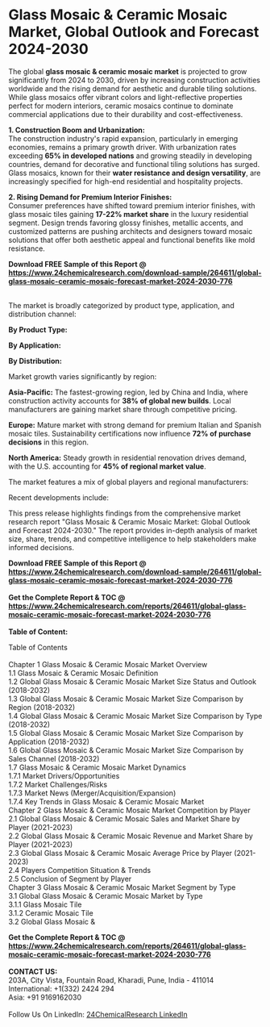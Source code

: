 <h1>Glass Mosaic &amp; Ceramic Mosaic Market, Global Outlook and Forecast 2024-2030</h1><p>The global <strong>glass mosaic &amp; ceramic mosaic market</strong> is projected to grow significantly from 2024 to 2030, driven by increasing construction activities worldwide and the rising demand for aesthetic and durable tiling solutions. While glass mosaics offer vibrant colors and light-reflective properties perfect for modern interiors, ceramic mosaics continue to dominate commercial applications due to their durability and cost-effectiveness.</p><p><strong>1. Construction Boom and Urbanization:</strong><br>
The construction industry's rapid expansion, particularly in emerging economies, remains a primary growth driver. With urbanization rates exceeding <strong>65% in developed nations</strong> and growing steadily in developing countries, demand for decorative and functional tiling solutions has surged. Glass mosaics, known for their <strong>water resistance and design versatility</strong>, are increasingly specified for high-end residential and hospitality projects.</p><p><strong>2. Rising Demand for Premium Interior Finishes:</strong><br>
Consumer preferences have shifted toward premium interior finishes, with glass mosaic tiles gaining <strong>17-22% market share</strong> in the luxury residential segment. Design trends favoring glossy finishes, metallic accents, and customized patterns are pushing architects and designers toward mosaic solutions that offer both aesthetic appeal and functional benefits like mold resistance.</p><div><b>Download FREE Sample of this Report @ 
            <a href="https://www.24chemicalresearch.com/download-sample/264611/global-glass-mosaic-ceramic-mosaic-forecast-market-2024-2030-776">
            https://www.24chemicalresearch.com/download-sample/264611/global-glass-mosaic-ceramic-mosaic-forecast-market-2024-2030-776</a></b></div><br><p>The market is broadly categorized by product type, application, and distribution channel:</p><p><strong>By Product Type:</strong></p><p><strong>By Application:</strong></p><p><strong>By Distribution:</strong></p><p>Market growth varies significantly by region:</p><p><strong>Asia-Pacific:</strong> The fastest-growing region, led by China and India, where construction activity accounts for <strong>38% of global new builds</strong>. Local manufacturers are gaining market share through competitive pricing.</p><p><strong>Europe:</strong> Mature market with strong demand for premium Italian and Spanish mosaic tiles. Sustainability certifications now influence <strong>72% of purchase decisions</strong> in this region.</p><p><strong>North America:</strong> Steady growth in residential renovation drives demand, with the U.S. accounting for <strong>45% of regional market value</strong>.</p><p>The market features a mix of global players and regional manufacturers:</p><p>Recent developments include:</p><p>This press release highlights findings from the comprehensive market research report "Glass Mosaic &amp; Ceramic Mosaic Market: Global Outlook and Forecast 2024-2030." The report provides in-depth analysis of market size, share, trends, and competitive intelligence to help stakeholders make informed decisions.</p><div><b>Download FREE Sample of this Report @ 
            <a href="https://www.24chemicalresearch.com/download-sample/264611/global-glass-mosaic-ceramic-mosaic-forecast-market-2024-2030-776">
            https://www.24chemicalresearch.com/download-sample/264611/global-glass-mosaic-ceramic-mosaic-forecast-market-2024-2030-776</a></b></div><br><div><b>Get the Complete Report & TOC @ 
            <a href="https://www.24chemicalresearch.com/reports/264611/global-glass-mosaic-ceramic-mosaic-forecast-market-2024-2030-776">
            https://www.24chemicalresearch.com/reports/264611/global-glass-mosaic-ceramic-mosaic-forecast-market-2024-2030-776</a></b></div><br>
            <b>Table of Content:</b><p>Table of Contents<br />
<br />
Chapter 1 Glass Mosaic & Ceramic Mosaic Market Overview<br />
    1.1 Glass Mosaic & Ceramic Mosaic Definition<br />
    1.2 Global Glass Mosaic & Ceramic Mosaic Market Size Status and Outlook (2018-2032)<br />
    1.3 Global Glass Mosaic & Ceramic Mosaic Market Size Comparison by Region (2018-2032)<br />
    1.4 Global Glass Mosaic & Ceramic Mosaic Market Size Comparison by Type (2018-2032)<br />
    1.5 Global Glass Mosaic & Ceramic Mosaic Market Size Comparison by Application (2018-2032)<br />
    1.6 Global Glass Mosaic & Ceramic Mosaic Market Size Comparison by Sales Channel (2018-2032)<br />
    1.7 Glass Mosaic & Ceramic Mosaic Market Dynamics<br />
        1.7.1 Market Drivers/Opportunities<br />
        1.7.2 Market Challenges/Risks<br />
        1.7.3 Market News (Merger/Acquisition/Expansion)<br />
        1.7.4 Key Trends in Glass Mosaic & Ceramic Mosaic Market<br />
Chapter 2 Glass Mosaic & Ceramic Mosaic Market Competition by Player<br />
    2.1 Global Glass Mosaic & Ceramic Mosaic Sales and Market Share by Player (2021-2023)<br />
    2.2 Global Glass Mosaic & Ceramic Mosaic Revenue and Market Share by Player (2021-2023)<br />
    2.3 Global Glass Mosaic & Ceramic Mosaic Average Price by Player (2021-2023)<br />
    2.4 Players Competition Situation & Trends<br />
    2.5 Conclusion of Segment by Player<br />
Chapter 3 Glass Mosaic & Ceramic Mosaic Market Segment by Type<br />
    3.1 Global Glass Mosaic & Ceramic Mosaic Market by Type<br />
        3.1.1 Glass Mosaic Tile<br />
        3.1.2 Ceramic Mosaic Tile<br />
    3.2 Global Glass Mosaic &</p><div><b>Get the Complete Report & TOC @ 
            <a href="https://www.24chemicalresearch.com/reports/264611/global-glass-mosaic-ceramic-mosaic-forecast-market-2024-2030-776">
            https://www.24chemicalresearch.com/reports/264611/global-glass-mosaic-ceramic-mosaic-forecast-market-2024-2030-776</a></b></div><br><b>CONTACT US:</b><br>
            203A, City Vista, Fountain Road, Kharadi, Pune, India - 411014<br>
            International: +1(332) 2424 294<br>
            Asia: +91 9169162030 <br><br>
            Follow Us On LinkedIn: <a href="https://www.linkedin.com/company/24chemicalresearch/">24ChemicalResearch LinkedIn</a>
